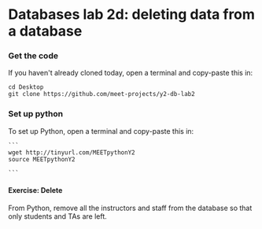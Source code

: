 # Databases lab 2d: deleting data from a database

### Get the code

If you haven't already cloned today, open a terminal and copy-paste this in:

    cd Desktop
    git clone https://github.com/meet-projects/y2-db-lab2

### Set up python

To set up Python, open a terminal and copy-paste this in:

    ```
    wget http://tinyurl.com/MEETpythonY2
    source MEETpythonY2
     
    ```

#### Exercise: Delete
From Python, remove all the instructors and staff from the database so that only students
and TAs are left.

